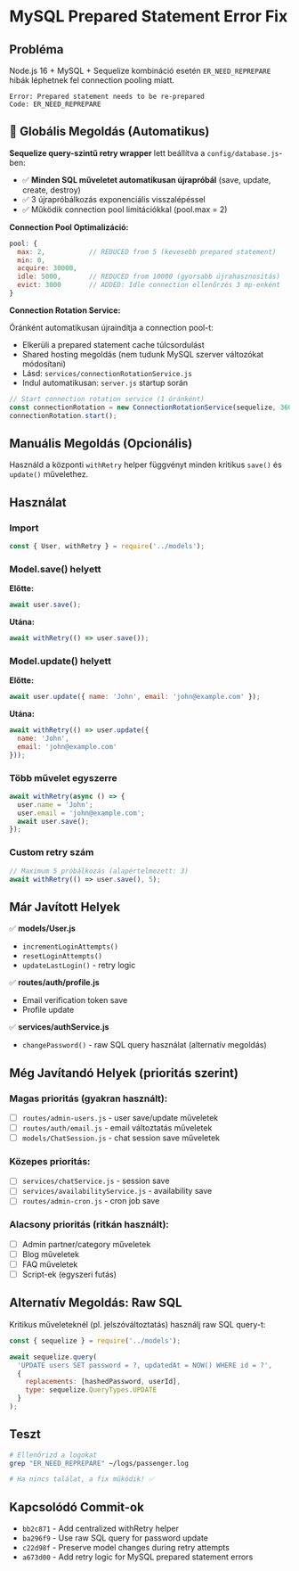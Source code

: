 # MySQL Prepared Statement Error Fix

## Probléma

Node.js 16 + MySQL + Sequelize kombináció esetén `ER_NEED_REPREPARE` hibák léphetnek fel connection pooling miatt.

```
Error: Prepared statement needs to be re-prepared
Code: ER_NEED_REPREPARE
```

## 🎯 Globális Megoldás (Automatikus)

**Sequelize query-szintű retry wrapper** lett beállítva a `config/database.js`-ben:

- ✅ **Minden SQL műveletet automatikusan újrapróbál** (save, update, create, destroy)
- ✅ 3 újrapróbálkozás exponenciális visszalépéssel
- ✅ Működik connection pool limitációkkal (pool.max = 2)

**Connection Pool Optimalizáció:**

```javascript
pool: {
  max: 2,           // REDUCED from 5 (kevesebb prepared statement)
  min: 0,
  acquire: 30000,
  idle: 5000,       // REDUCED from 10000 (gyorsabb újrahasznosítás)
  evict: 3000       // ADDED: Idle connection ellenőrzés 3 mp-enként
}
```

**Connection Rotation Service:**

Óránként automatikusan újraindítja a connection pool-t:

- Elkerüli a prepared statement cache túlcsordulást
- Shared hosting megoldás (nem tudunk MySQL szerver változókat módosítani)
- Lásd: `services/connectionRotationService.js`
- Indul automatikusan: `server.js` startup során

```javascript
// Start connection rotation service (1 óránként)
const connectionRotation = new ConnectionRotationService(sequelize, 3600000);
connectionRotation.start();
```

## Manuális Megoldás (Opcionális)

Használd a központi `withRetry` helper függvényt minden kritikus `save()` és `update()` művelethez.

## Használat

### Import

```javascript
const { User, withRetry } = require('../models');
```

### Model.save() helyett

**Előtte:**
```javascript
await user.save();
```

**Utána:**
```javascript
await withRetry(() => user.save());
```

### Model.update() helyett

**Előtte:**
```javascript
await user.update({ name: 'John', email: 'john@example.com' });
```

**Utána:**
```javascript
await withRetry(() => user.update({ 
  name: 'John', 
  email: 'john@example.com' 
}));
```

### Több művelet egyszerre

```javascript
await withRetry(async () => {
  user.name = 'John';
  user.email = 'john@example.com';
  await user.save();
});
```

### Custom retry szám

```javascript
// Maximum 5 próbálkozás (alapértelmezett: 3)
await withRetry(() => user.save(), 5);
```

## Már Javított Helyek

✅ **models/User.js**
- `incrementLoginAttempts()`
- `resetLoginAttempts()`
- `updateLastLogin()` - retry logic

✅ **routes/auth/profile.js**
- Email verification token save
- Profile update

✅ **services/authService.js**
- `changePassword()` - raw SQL query használat (alternatív megoldás)

## Még Javítandó Helyek (prioritás szerint)

### Magas prioritás (gyakran használt):
- [ ] `routes/admin-users.js` - user save/update műveletek
- [ ] `routes/auth/email.js` - email változtatás műveletek
- [ ] `models/ChatSession.js` - chat session save műveletek

### Közepes prioritás:
- [ ] `services/chatService.js` - session save
- [ ] `services/availabilityService.js` - availability save
- [ ] `routes/admin-cron.js` - cron job save

### Alacsony prioritás (ritkán használt):
- [ ] Admin partner/category műveletek
- [ ] Blog műveletek
- [ ] FAQ műveletek
- [ ] Script-ek (egyszeri futás)

## Alternatív Megoldás: Raw SQL

Kritikus műveleteknél (pl. jelszóváltoztatás) használj raw SQL query-t:

```javascript
const { sequelize } = require('../models');

await sequelize.query(
  'UPDATE users SET password = ?, updatedAt = NOW() WHERE id = ?',
  {
    replacements: [hashedPassword, userId],
    type: sequelize.QueryTypes.UPDATE
  }
);
```

## Teszt

```bash
# Ellenőrizd a logokat
grep "ER_NEED_REPREPARE" ~/logs/passenger.log

# Ha nincs találat, a fix működik! ✅
```

## Kapcsolódó Commit-ok

- `bb2c871` - Add centralized withRetry helper
- `ba296f9` - Use raw SQL query for password update
- `c22d98f` - Preserve model changes during retry attempts
- `a673d00` - Add retry logic for MySQL prepared statement errors
